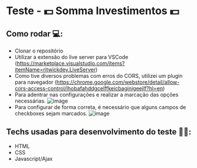 # Teste - :dollar: Somma Investimentos :dollar:

## Como rodar :computer::
- Clonar o repositório
- Utilizar a extensão do live server para VSCode (https://marketplace.visualstudio.com/items?itemName=ritwickdey.LiveServer)
- Como tive diversos problemas com erros do CORS, utilizei um plugin para navegador (https://chrome.google.com/webstore/detail/allow-cors-access-control/lhobafahddgcelffkeicbaginigeejlf?hl=en)
 - Para adentrar nas configurações e realizar a marcação das opções necessárias. ![image](https://user-images.githubusercontent.com/55060810/215909337-89cafe91-32c7-4d59-841a-518a4c9fd605.png)
 - Para configurar de forma correta, é necessário que alguns campos de checkboxes sejam marcados. ![image](https://user-images.githubusercontent.com/55060810/215909468-305bdadf-7d0b-48cb-b196-21dfab9abeb5.png)

## Techs usadas para desenvolvimento do teste :man_technologist::
- HTML
- CSS
- Javascript/Ajax
